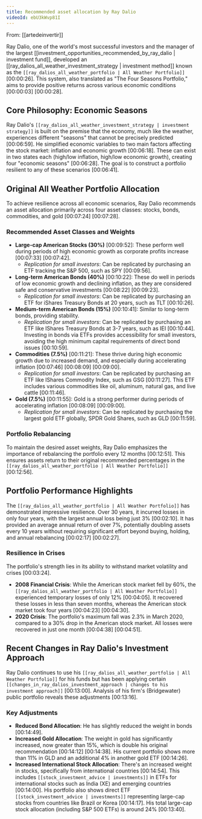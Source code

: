 ```yaml
---
title: Recommended asset allocation by Ray Dalio
videoId: ebU3kWvp81I
---
```


From: [[artedeinvertir]] <br/> 

Ray Dalio, one of the world's most successful investors and the manager of the largest [[investment_opportunities_recommended_by_ray_dalio | investment fund]], developed an [[ray_dalios_all_weather_investment_strategy | investment method]] known as the `[[ray_dalios_all_weather_portfolio | All Weather Portfolio]]` <a class="yt-timestamp" data-t="00:00:26">[00:00:26]</a>. This system, also translated as "The Four Seasons Portfolio," aims to provide positive returns across various economic conditions <a class="yt-timestamp" data-t="00:00:03">[00:00:03]</a> <a class="yt-timestamp" data-t="00:00:28">[00:00:28]</a>.

## Core Philosophy: Economic Seasons

Ray Dalio's `[[ray_dalios_all_weather_investment_strategy | investment strategy]]` is built on the premise that the economy, much like the weather, experiences different "seasons" that cannot be precisely predicted <a class="yt-timestamp" data-t="00:06:59">[00:06:59]</a>. He simplified economic variables to two main factors affecting the stock market: inflation and economic growth <a class="yt-timestamp" data-t="00:06:18">[00:06:18]</a>. These can exist in two states each (high/low inflation, high/low economic growth), creating four "economic seasons" <a class="yt-timestamp" data-t="00:06:28">[00:06:28]</a>. The goal is to construct a portfolio resilient to any of these scenarios <a class="yt-timestamp" data-t="00:06:41">[00:06:41]</a>.

## Original All Weather Portfolio Allocation

To achieve resilience across all economic scenarios, Ray Dalio recommends an asset allocation primarily across four asset classes: stocks, bonds, commodities, and gold <a class="yt-timestamp" data-t="00:07:24">[00:07:24]</a> <a class="yt-timestamp" data-t="00:07:28">[00:07:28]</a>.

### Recommended Asset Classes and Weights

*   **Large-cap American Stocks (30%)** <a class="yt-timestamp" data-t="00:09:52">[00:09:52]</a>: These perform well during periods of high economic growth as corporate profits increase <a class="yt-timestamp" data-t="00:07:33">[00:07:33]</a> <a class="yt-timestamp" data-t="00:07:42">[00:07:42]</a>.
    *   *Replication for small investors*: Can be replicated by purchasing an ETF tracking the S&P 500, such as SPY <a class="yt-timestamp" data-t="00:09:56">[00:09:56]</a>.
*   **Long-term American Bonds (40%)** <a class="yt-timestamp" data-t="00:10:22">[00:10:22]</a>: These do well in periods of low economic growth and declining inflation, as they are considered safe and conservative investments <a class="yt-timestamp" data-t="00:08:22">[00:08:22]</a> <a class="yt-timestamp" data-t="00:09:23">[00:09:23]</a>.
    *   *Replication for small investors*: Can be replicated by purchasing an ETF for iShares Treasury Bonds at 20 years, such as TLT <a class="yt-timestamp" data-t="00:10:26">[00:10:26]</a>.
*   **Medium-term American Bonds (15%)** <a class="yt-timestamp" data-t="00:10:41">[00:10:41]</a>: Similar to long-term bonds, providing stability.
    *   *Replication for small investors*: Can be replicated by purchasing an ETF like IShares Treasury Bonds at 3-7 years, such as IEI <a class="yt-timestamp" data-t="00:10:44">[00:10:44]</a>. Investing in bonds via ETFs provides accessibility for small investors, avoiding the high minimum capital requirements of direct bond issues <a class="yt-timestamp" data-t="00:10:59">[00:10:59]</a>.
*   **Commodities (7.5%)** <a class="yt-timestamp" data-t="00:11:21">[00:11:21]</a>: These thrive during high economic growth due to increased demand, and especially during accelerating inflation <a class="yt-timestamp" data-t="00:07:46">[00:07:46]</a> <a class="yt-timestamp" data-t="00:08:09">[00:08:09]</a> <a class="yt-timestamp" data-t="00:09:00">[00:09:00]</a>.
    *   *Replication for small investors*: Can be replicated by purchasing an ETF like IShares Commodity Index, such as GSG <a class="yt-timestamp" data-t="00:11:27">[00:11:27]</a>. This ETF includes various commodities like oil, aluminum, natural gas, and live cattle <a class="yt-timestamp" data-t="00:11:46">[00:11:46]</a>.
*   **Gold (7.5%)** <a class="yt-timestamp" data-t="00:11:55">[00:11:55]</a>: Gold is a strong performer during periods of accelerating inflation <a class="yt-timestamp" data-t="00:08:09">[00:08:09]</a> <a class="yt-timestamp" data-t="00:09:00">[00:09:00]</a>.
    *   *Replication for small investors*: Can be replicated by purchasing the largest gold ETF globally, SPDR Gold Shares, such as GLD <a class="yt-timestamp" data-t="00:11:59">[00:11:59]</a>.

### Portfolio Rebalancing

To maintain the desired asset weights, Ray Dalio emphasizes the importance of rebalancing the portfolio every 12 months <a class="yt-timestamp" data-t="00:12:51">[00:12:51]</a>. This ensures assets return to their original recommended percentages in the `[[ray_dalios_all_weather_portfolio | All Weather Portfolio]]` <a class="yt-timestamp" data-t="00:12:56">[00:12:56]</a>.

## Portfolio Performance Highlights

The `[[ray_dalios_all_weather_portfolio | All Weather Portfolio]]` has demonstrated impressive resilience. Over 30 years, it incurred losses in only four years, with the largest annual loss being just 3% <a class="yt-timestamp" data-t="00:02:10">[00:02:10]</a>. It has provided an average annual return of over 7%, potentially doubling assets every 10 years without requiring significant effort beyond buying, holding, and annual rebalancing <a class="yt-timestamp" data-t="00:02:17">[00:02:17]</a> <a class="yt-timestamp" data-t="00:02:27">[00:02:27]</a>.

### Resilience in Crises
The portfolio's strength lies in its ability to withstand market volatility and crises <a class="yt-timestamp" data-t="00:03:24">[00:03:24]</a>.
*   **2008 Financial Crisis**: While the American stock market fell by 60%, the `[[ray_dalios_all_weather_portfolio | All Weather Portfolio]]` experienced temporary losses of only 12% <a class="yt-timestamp" data-t="00:04:05">[00:04:05]</a>. It recovered these losses in less than seven months, whereas the American stock market took four years <a class="yt-timestamp" data-t="00:04:23">[00:04:23]</a> <a class="yt-timestamp" data-t="00:04:30">[00:04:30]</a>.
*   **2020 Crisis**: The portfolio's maximum fall was 2.3% in March 2020, compared to a 30% drop in the American stock market. All losses were recovered in just one month <a class="yt-timestamp" data-t="00:04:38">[00:04:38]</a> <a class="yt-timestamp" data-t="00:04:51">[00:04:51]</a>.

## Recent Changes in Ray Dalio's Investment Approach

Ray Dalio continues to use his `[[ray_dalios_all_weather_portfolio | All Weather Portfolio]]` for his funds but has been applying certain `[[changes_in_ray_dalios_investment_approach | changes to his investment approach]]` <a class="yt-timestamp" data-t="00:13:00">[00:13:00]</a>. Analysis of his firm's (Bridgewater) public portfolio reveals these adjustments <a class="yt-timestamp" data-t="00:13:16">[00:13:16]</a>.

### Key Adjustments
*   **Reduced Bond Allocation**: He has slightly reduced the weight in bonds <a class="yt-timestamp" data-t="00:14:49">[00:14:49]</a>.
*   **Increased Gold Allocation**: The weight in gold has significantly increased, now greater than 15%, which is double his original recommendation <a class="yt-timestamp" data-t="00:14:12">[00:14:12]</a> <a class="yt-timestamp" data-t="00:14:38">[00:14:38]</a>. His current portfolio shows more than 11% in GLD and an additional 4% in another gold ETF <a class="yt-timestamp" data-t="00:14:26">[00:14:26]</a>.
*   **Increased International Stock Allocation**: There's an increased weight in stocks, specifically from international countries <a class="yt-timestamp" data-t="00:14:54">[00:14:54]</a>. This includes `[[stock_investment_advice | investments]]` in ETFs for international stocks such as India (XE) and emerging countries <a class="yt-timestamp" data-t="00:14:00">[00:14:00]</a>. His portfolio also shows direct ETF `[[stock_investment_advice | investments]]` representing large-cap stocks from countries like Brazil or Korea <a class="yt-timestamp" data-t="00:14:17">[00:14:17]</a>. His total large-cap stock allocation (including S&P 500 ETFs) is around 24% <a class="yt-timestamp" data-t="00:13:40">[00:13:40]</a>.